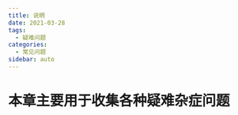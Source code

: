 ```yaml
---
title: 说明
date: 2021-03-28
tags:
  - 疑难问题
categories:
  - 常见问题
sidebar: auto
---
```


# 本章主要用于收集各种疑难杂症问题

